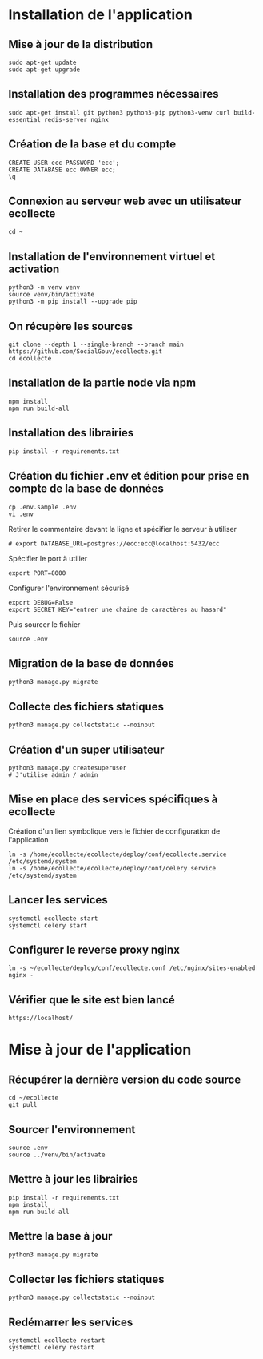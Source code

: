 # Installation de l'application

## Mise à jour de la distribution

    sudo apt-get update
    sudo apt-get upgrade


## Installation des programmes nécessaires

    sudo apt-get install git python3 python3-pip python3-venv curl build-essential redis-server nginx


## Création de la base et du compte

    CREATE USER ecc PASSWORD 'ecc';
    CREATE DATABASE ecc OWNER ecc;
    \q


## Connexion au serveur web avec un utilisateur ecollecte

    cd ~


## Installation de l'environnement virtuel et activation

    python3 -m venv venv
    source venv/bin/activate
    python3 -m pip install --upgrade pip


## On récupère les sources

    git clone --depth 1 --single-branch --branch main https://github.com/SocialGouv/ecollecte.git
    cd ecollecte


## Installation de la partie node via npm

    npm install
    npm run build-all


## Installation des librairies

    pip install -r requirements.txt


## Création du fichier .env et édition pour prise en compte de la base de données

    cp .env.sample .env
    vi .env

Retirer le commentaire devant la ligne et spécifier le serveur à utiliser

    # export DATABASE_URL=postgres://ecc:ecc@localhost:5432/ecc

Spécifier le port à utilier

    export PORT=8000

Configurer l'environnement sécurisé

    export DEBUG=False
    export SECRET_KEY="entrer une chaine de caractères au hasard"

Puis sourcer le fichier

    source .env


## Migration de la base de données

    python3 manage.py migrate


## Collecte des fichiers statiques

    python3 manage.py collectstatic --noinput


## Création d'un super utilisateur

    python3 manage.py createsuperuser
    # J'utilise admin / admin


## Mise en place des services spécifiques à ecollecte

Création d'un lien symbolique vers le fichier de configuration de l'application

    ln -s /home/ecollecte/ecollecte/deploy/conf/ecollecte.service /etc/systemd/system
    ln -s /home/ecollecte/ecollecte/deploy/conf/celery.service /etc/systemd/system


## Lancer les services

    systemctl ecollecte start
    systemctl celery start


## Configurer le reverse proxy nginx

    ln -s ~/ecollecte/deploy/conf/ecollecte.conf /etc/nginx/sites-enabled
    nginx -


## Vérifier que le site est bien lancé

    https://localhost/


# Mise à jour de l'application


## Récupérer la dernière version du code source

    cd ~/ecollecte
    git pull


## Sourcer l'environnement

    source .env
    source ../venv/bin/activate


## Mettre à jour les librairies

    pip install -r requirements.txt
    npm install
    npm run build-all


## Mettre la base à jour

    python3 manage.py migrate


## Collecter les fichiers statiques

    python3 manage.py collectstatic --noinput


## Redémarrer les services

    systemctl ecollecte restart
    systemctl celery restart
